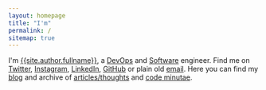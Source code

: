 ```yaml
---
layout: homepage
title: "I'm"
permalink: /
sitemap: true
---
```


I'm [{{site.author.fullname}}][about], a [DevOps][engineering-devops] and [Software][engineering-software] engineer. Find me on [Twitter][twitter], [Instagram][instagram], [LinkedIn][linkedin], [GitHub][github] or plain old [email][email]. Here you can find my [blog][blog_archive] and archive of [articles/thoughts][articles_archive] and [code minutae][minutae_archive].

[engineering-software]: https://en.wikipedia.org/wiki/Software_engineering
[engineering-devops]: https://en.wikipedia.org/wiki/DevOps
[email]: mailto:j@kingori.co?Subject=Hey%20There

[twitter]: {{site.author.twitter_url}}
[github]: {{site.author.github_url}}
[googleplus]: {{site.author.googleplus_url}}
[instagram]: {{site.author.instagram_url}}
[linkedin]: {{site.author.linkedin_url}}

[about]: /about/
[articles_archive]: /articles/archive/
[blog_archive]: /blog/archive/
[minutae_archive]: /minutae/archive/
